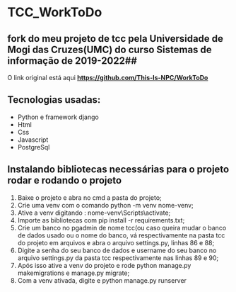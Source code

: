 # TCC_WorkToDo

## fork do meu projeto de tcc pela Universidade de Mogi das Cruzes(UMC) do curso Sistemas de informação de 2019-2022## 

O link original está aqui **<https://github.com/This-Is-NPC/WorkToDo>** 

## Tecnologias usadas:
  * Python e framework django 
  * Html
  * Css
  * Javascript
  * PostgreSql



## Instalando bibliotecas necessárias para o projeto rodar e rodando o projeto

1. Baixe o projeto e abra no cmd a pasta do projeto;
2. Crie uma venv com o comando python -m venv nome-venv;
3. Ative a venv digitando : nome-venv\Scripts\activate;
4. Importe as bibliotecas com pip install -r requirements.txt;
5. Crie um banco no pgadmin de nome tcc(ou caso queira mudar o banco de dados usado ou o nome do banco, vá respectivamente na pasta tcc do projeto em arquivos e abra o arquivo settings.py, linhas 86 e 88;
6. Digite a senha do seu banco de dados e username do seu banco  no arquivo settings.py da pasta tcc respectivamente nas linhas 89 e 90; 
7. Após isso ative a venv do projeto e rode python manage.py makemigrations e manage.py migrate; 
8. Com a venv ativada, digite e python manage.py runserver

